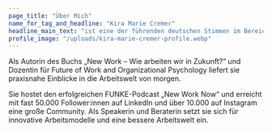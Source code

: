 ```yaml
---
page_title: "Über Mich"
name_for_tag_and_headline: "Kira Marie Cremer"
headline_main_text: "ist eine der führenden deutschen Stimmen im Bereich New Work und Expertin für die Zukunft der Arbeitswelt."
profile_image: "/uploads/kira-marie-cremer-profile.webp"
---
```


Als Autorin des Buchs „New Work – Wie arbeiten wir in Zukunft?“ und Dozentin für Future of Work and Organizational Psychology liefert sie praxisnahe Einblicke in die Arbeitswelt von morgen. 

Sie hostet den erfolgreichen FUNKE-Podcast „New Work Now“ und erreicht mit fast 50.000 Follower:innen auf LinkedIn und über 10.000 auf Instagram eine große Community. Als Speakerin und Beraterin setzt sie sich für innovative Arbeitsmodelle und eine bessere Arbeitswelt ein.